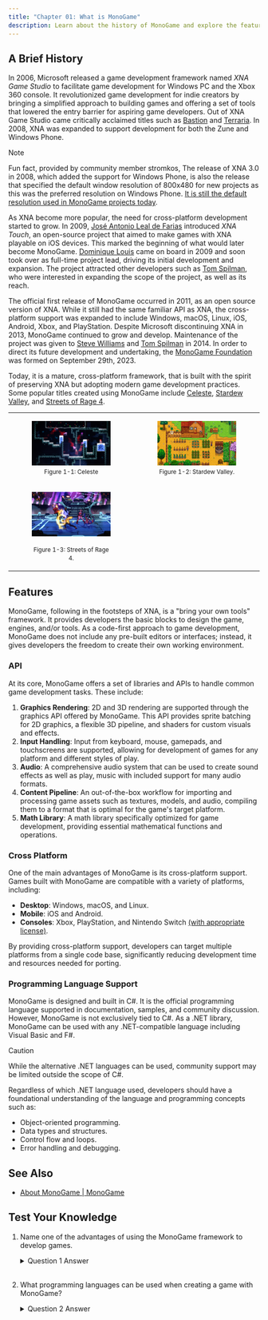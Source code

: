 ```yaml
---
title: "Chapter 01: What is MonoGame"
description: Learn about the history of MonoGame and explore the features it provides developers when creating games.
---
```


## A Brief History

In 2006, Microsoft released a game development framework named *XNA Game Studio* to facilitate game development for Windows PC and the Xbox 360 console. It revolutionized game development for indie creators by bringing a simplified approach to building games and offering a set of tools that lowered the entry barrier for aspiring game developers. Out of XNA Game Studio came critically acclaimed titles such as [Bastion](https://www.supergiantgames.com/games/bastion/) and [Terraria](https://terraria.org/). In 2008, XNA was expanded to support development for both the Zune and Windows Phone.

> [!NOTE]
>
> Fun fact, provided by community member stromkos, The release of XNA 3.0 in 2008, which added the support for Windows Phone, is also the release that specified the default window resolution of 800x480 for new projects as this was the preferred resolution on Windows Phone. [It is still the default resolution used in MonoGame projects today](https://github.com/MonoGame/MonoGame/blob/8b35cf50783777507cd6b21828ed0109b3b07b50/MonoGame.Framework/GraphicsDeviceManager.cs#L44).

As XNA become more popular, the need for cross-platform development started to grow. In 2009, [José Antonio Leal de Farias](https://github.com/jalf) introduced *XNA Touch*, an open-source project that aimed to make games with XNA playable on iOS devices. This marked the beginning of what would later become MonoGame. [Dominique Louis](https://github.com/CartBlanche) came on board in 2009 and soon took over as full-time project lead, driving its initial development and expansion. The project attracted other developers such as [Tom Spilman](https://github.com/tomspilman), who were interested in expanding the scope of the project, as well as its reach.

The official first release of MonoGame occurred in 2011, as an open source version of XNA. While it still had the same familiar API as XNA, the cross-platform support was expanded to include Windows, macOS, Linux, iOS, Android, Xbox, and PlayStation. Despite Microsoft discontinuing XNA in 2013, MonoGame continued to grow and develop. Maintenance of the project was given to [Steve Williams](https://github.com/KonajuGames) and [Tom Spilman](https://github.com/tomspilman) in 2014. In order to direct its future development and undertaking, the [MonoGame Foundation](https://monogame.net/about/) was formed on September 29th, 2023.

Today, it is a mature, cross-platform framework, that is built with the spirit of preserving XNA but adopting modern game development practices. Some popular titles created using MonoGame include [Celeste](https://store.steampowered.com/app/504230/Celeste/), [Stardew Valley](https://store.steampowered.com/app/413150/Stardew\_Valley/), and [Streets of Rage 4](https://store.steampowered.com/app/985890/Streets\_of\_Rage\_4/).

<table style="border: transparent;">
    <tr>
        <td width="50%" align="center">
            <figure><img src="./images/celeste.png" alt="Figure 1-1: Celeste."><figcaption><small>Figure 1-1: Celeste</small></figcaption></figure>
        </td>
        <td width="50%" align="center">
            <figure><img src="./images/stardew-valley.png" alt="Figure 1-2: Stardew Valley."><figcaption><small>Figure 1-2: Stardew Valley.</small></figcaption></figure>
        </td>
    </tr>
    <tr>
        <td width="50%" align="center">
            <figure><img src="./images/sor4.jpg" alt="Figure 1-3: Streets of Rage 4."><figcaption><p><small>Figure 1-3: Streets of Rage 4.</small></p></figcaption></figure>
        </td>
        <td width="50%">
        </td>
    </tr>
</table>

## Features

MonoGame, following in the footsteps of XNA, is a "bring your own tools" framework. It provides developers the basic blocks to design the game, engines, and/or tools. As a code-first approach to game development, MonoGame does not include any pre-built editors or interfaces; instead, it gives developers the freedom to create their own working environment.

### API

At its core, MonoGame offers a set of libraries and APIs to handle common game development tasks. These include:

1. **Graphics Rendering**: 2D and 3D rendering are supported through the graphics API offered by MonoGame. This API provides sprite batching for 2D graphics, a flexible 3D pipeline, and shaders for custom visuals and effects.
2. **Input Handling**: Input from keyboard, mouse, gamepads, and touchscreens are supported, allowing for development of games for any platform and different styles of play.
3. **Audio**: A comprehensive audio system that can be used to create sound effects as well as play, music with included support for many audio formats.
4. **Content Pipeline**: An out-of-the-box workflow for importing and processing game assets such as textures, models, and audio, compiling them to a format that is optimal for the game's target platform.
5. **Math Library**: A math library specifically optimized for game development, providing essential mathematical functions and operations.

### Cross Platform

One of the main advantages of MonoGame is its cross-platform support. Games built with MonoGame are compatible with a variety of platforms, including:

* **Desktop**: Windows, macOS, and Linux.
* **Mobile**: iOS and Android.
* **Consoles**: Xbox, PlayStation, and Nintendo Switch [(with appropriate license)](https://docs.monogame.net/articles/console\_access.html).

By providing cross-platform support, developers can target multiple platforms from a single code base, significantly reducing development time and resources needed for porting.

### Programming Language Support

MonoGame is designed and built in C#. It is the official programming language supported in documentation, samples, and community discussion. However, MonoGame is not exclusively tied to C#. As a .NET library, MonoGame can be used with any .NET-compatible language including Visual Basic and F#.

> [!CAUTION] 
> While the alternative .NET languages can be used, community support may be limited outside the scope of C#.

Regardless of which .NET language used, developers should have a foundational understanding of the language and programming concepts such as:

* Object-oriented programming.
* Data types and structures.
* Control flow and loops.
* Error handling and debugging.

## See Also

* [About MonoGame | MonoGame](https://monogame.net/about)

## Test Your Knowledge

1. Name one of the advantages of using the MonoGame framework to develop games.

    <details>
    <summary>Question 1 Answer</summary>
    
    > Any of the following are advantages of using the MonoGame
    > 1. It provides cross-platform support, allowing developers to target multiple platforms from a single code base.
    >
    > 2. It offers a set of libraries and APIs common for game development tasks, such as graphics rendering, input handling, audio, and content management
    >
    > 3. It is a "bring your own tools" framework, giving developers flexibility in their working environment.

    </details><br />


2. What programming languages can be used when creating a game with MonoGame?

    <details>
    <summary>Question 2 Answer</summary>
    
    > The primary language used is C#, which is the same language that the MonoGame framework is developed in.  However, any .NET language can be used, such as F# or Visual Basic.
    
    </details><br />